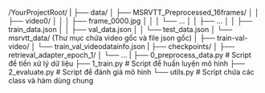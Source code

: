 /YourProjectRoot/
|
├── data/
│   ├── MSRVTT_Preprocessed_16frames/
│   │   ├── video0/
│   │   │   ├── frame_0000.jpg
│   │   │   └── ...
│   │   ├── ...
│   │   ├── train_data.json
│   │   ├── val_data.json
│   │   └── test_data.json
│   └── msrvtt_data/  (Thư mục chứa video gốc và file json gốc)
│       ├── train-val-video/
│       └── train_val_videodatainfo.json
|
├── checkpoints/
│   ├── retrieval_adapter_epoch_1/
│   └── ...
|
├── 0_preprocess_data.py   # Script để tiền xử lý dữ liệu
├── 1_train.py             # Script để huấn luyện mô hình
├── 2_evaluate.py          # Script để đánh giá mô hình
└── utils.py               # Script chứa các class và hàm dùng chung
